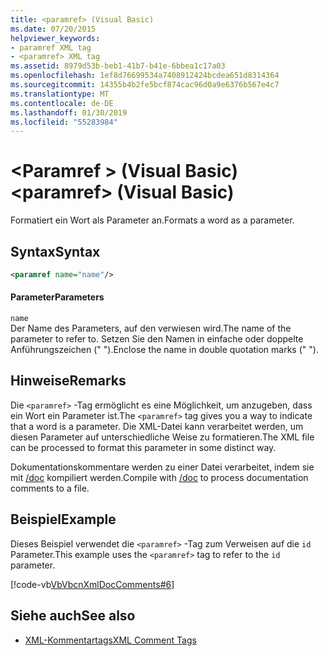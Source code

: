 ```yaml
---
title: <paramref> (Visual Basic)
ms.date: 07/20/2015
helpviewer_keywords:
- paramref XML tag
- <paramref> XML tag
ms.assetid: 8979d53b-beb1-41b7-b41e-6bbea1c17a03
ms.openlocfilehash: 1ef8d76699534a7408912424bcdea651d8314364
ms.sourcegitcommit: 14355b4b2fe5bcf874cac96d0a9e6376b567e4c7
ms.translationtype: MT
ms.contentlocale: de-DE
ms.lasthandoff: 01/30/2019
ms.locfileid: "55283984"
---
```

# <a name="paramref-visual-basic"></a><span data-ttu-id="8abe0-102">\<Paramref > (Visual Basic)</span><span class="sxs-lookup"><span data-stu-id="8abe0-102">\<paramref> (Visual Basic)</span></span>
<span data-ttu-id="8abe0-103">Formatiert ein Wort als Parameter an.</span><span class="sxs-lookup"><span data-stu-id="8abe0-103">Formats a word as a parameter.</span></span>  
  
## <a name="syntax"></a><span data-ttu-id="8abe0-104">Syntax</span><span class="sxs-lookup"><span data-stu-id="8abe0-104">Syntax</span></span>  
  
```xml  
<paramref name="name"/>  
```  
  
#### <a name="parameters"></a><span data-ttu-id="8abe0-105">Parameter</span><span class="sxs-lookup"><span data-stu-id="8abe0-105">Parameters</span></span>  
 `name`  
 <span data-ttu-id="8abe0-106">Der Name des Parameters, auf den verwiesen wird.</span><span class="sxs-lookup"><span data-stu-id="8abe0-106">The name of the parameter to refer to.</span></span> <span data-ttu-id="8abe0-107">Setzen Sie den Namen in einfache oder doppelte Anführungszeichen (" ").</span><span class="sxs-lookup"><span data-stu-id="8abe0-107">Enclose the name in double quotation marks (" ").</span></span>  
  
## <a name="remarks"></a><span data-ttu-id="8abe0-108">Hinweise</span><span class="sxs-lookup"><span data-stu-id="8abe0-108">Remarks</span></span>  
 <span data-ttu-id="8abe0-109">Die `<paramref>` -Tag ermöglicht es eine Möglichkeit, um anzugeben, dass ein Wort ein Parameter ist.</span><span class="sxs-lookup"><span data-stu-id="8abe0-109">The `<paramref>` tag gives you a way to indicate that a word is a parameter.</span></span> <span data-ttu-id="8abe0-110">Die XML-Datei kann verarbeitet werden, um diesen Parameter auf unterschiedliche Weise zu formatieren.</span><span class="sxs-lookup"><span data-stu-id="8abe0-110">The XML file can be processed to format this parameter in some distinct way.</span></span>  
  
 <span data-ttu-id="8abe0-111">Dokumentationskommentare werden zu einer Datei verarbeitet, indem sie mit [/doc](../../../visual-basic/reference/command-line-compiler/doc.md) kompiliert werden.</span><span class="sxs-lookup"><span data-stu-id="8abe0-111">Compile with [/doc](../../../visual-basic/reference/command-line-compiler/doc.md) to process documentation comments to a file.</span></span>  
  
## <a name="example"></a><span data-ttu-id="8abe0-112">Beispiel</span><span class="sxs-lookup"><span data-stu-id="8abe0-112">Example</span></span>  
 <span data-ttu-id="8abe0-113">Dieses Beispiel verwendet die `<paramref>` -Tag zum Verweisen auf die `id` Parameter.</span><span class="sxs-lookup"><span data-stu-id="8abe0-113">This example uses the `<paramref>` tag to refer to the `id` parameter.</span></span>  
  
 [!code-vb[VbVbcnXmlDocComments#6](../../../visual-basic/language-reference/xmldoc/codesnippet/VisualBasic/paramref_1.vb)]  
  
## <a name="see-also"></a><span data-ttu-id="8abe0-114">Siehe auch</span><span class="sxs-lookup"><span data-stu-id="8abe0-114">See also</span></span>
- [<span data-ttu-id="8abe0-115">XML-Kommentartags</span><span class="sxs-lookup"><span data-stu-id="8abe0-115">XML Comment Tags</span></span>](../../../visual-basic/language-reference/xmldoc/index.md)
